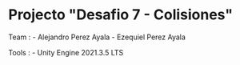 # Projecto "Desafio 7 - Colisiones"

Team : 
    - Alejandro Perez Ayala
    - Ezequiel Perez Ayala

Tools : 
    - Unity Engine 2021.3.5 LTS